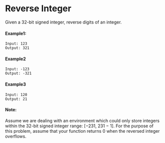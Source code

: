 # Reverse Integer
Given a 32-bit signed integer, reverse digits of an integer.


#### Example1:
```text
Input: 123
Output: 321
```

#### Example2
```text
Input: -123
Output: -321
```

#### Example3
```text
Input: 120
Output: 21
```

#### Note:
Assume we are dealing with an environment which could only store integers within the 32-bit signed integer range: [−231,  231 − 1]. For the purpose of this problem, assume that your function returns 0 when the reversed integer overflows.